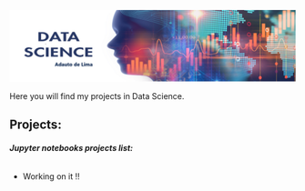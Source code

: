 <p align="center">
  <img src="DataScience1-01 banner.png" >
</p>

<p align="left">
Here you will find my projects in Data Science.
  
<b><h2>Projects:</b></h2>

<b><h6>Jupyter notebooks projects list:</b></h6>

* Working on it !!

</p>

